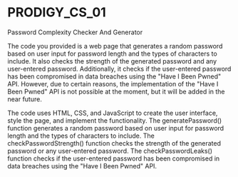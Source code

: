# PRODIGY_CS_01
Password Complexity Checker And Generator  

The code you provided is a web page that generates a random password based on user input for password length and the types of characters to include. It also checks the strength of the generated password and any user-entered password. Additionally, it checks if the user-entered password has been compromised in data breaches using the "Have I Been Pwned" API. However, due to certain reasons, the implementation of the "Have I Been Pwned" API is not possible at the moment, but it will be added in the near future.

The code uses HTML, CSS, and JavaScript to create the user interface, style the page, and implement the functionality. The generatePassword() function generates a random password based on user input for password length and the types of characters to include. The checkPasswordStrength() function checks the strength of the generated password or any user-entered password. The checkPasswordLeaks() function checks if the user-entered password has been compromised in data breaches using the "Have I Been Pwned" API.
